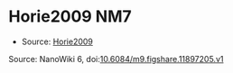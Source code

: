 <a name="material" />

# Horie2009 NM7
<script type="application/ld+json">
  {
    "@context": "https://schema.org/",
    "@type": "ChemicalSubstance",
    "@id": "https://egonw.github.io/nanowiki/nanowiki184.html#material",
    "http://purl.org/dc/terms/conformsTo":
      {
        "@type": "CreativeWork",
        "@id": "https://bioschemas.org/profiles/ChemicalSubstance/0.4-RELEASE/"
      },
    "identfier": "184",
    "name": "Horie2009 NM7",
    "url": "https://egonw.github.io/nanowiki/nanowiki184.html#material",
    "sameAs": "http://127.0.0.1/mediawiki/index.php/Special:URIResolver/Horie2009_NM7"
  }
</script>


* Source: [Horie2009](Horie2009.md)


Source: NanoWiki 6, doi:[10.6084/m9.figshare.11897205.v1](https://doi.org/10.6084/m9.figshare.11897205.v1)
